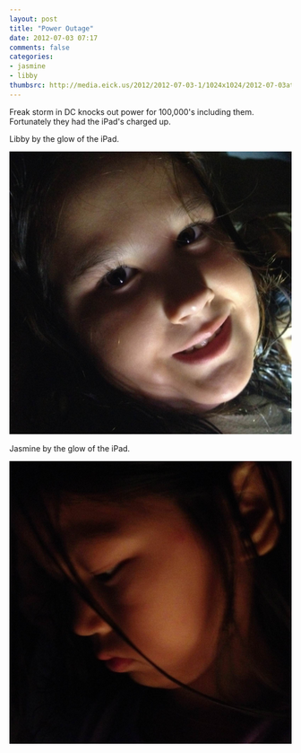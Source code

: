 ```yaml
---
layout: post
title: "Power Outage"
date: 2012-07-03 07:17
comments: false
categories: 
- jasmine
- libby
thumbsrc: http://media.eick.us/2012/2012-07-03-1/1024x1024/2012-07-03at07.15.06.jpg
---
```

Freak storm in DC knocks out power for 100,000's including them.  Fortunately they had the iPad's charged up.

Libby by the glow of the iPad.

![Libby by the glow of the iPad](/assets/images/2012/2012-07-03-1/2012-07-03at07.15.06.jpg)


Jasmine by the glow of the iPad.

![Jasmine by the glow of the iPad](/assets/images/2012/2012-07-03-1/2012-07-03at07.14.55.jpg)

